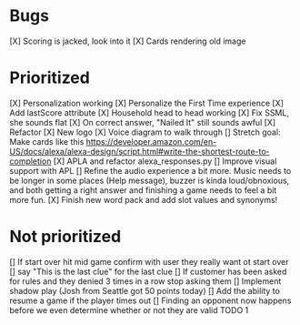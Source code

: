 # Bugs
[X] Scoring is jacked, look into it
[X] Cards rendering old image

# Prioritized
[X] Personalization working
  [X] Personalize the First Time experience
[X] Add lastScore attribute
[X] Household head to head working
[X] Fix SSML, she sounds flat
  [X] On correct answer, "Nailed It" still sounds awful
[X] Refactor
[X] New logo
[X] Voice diagram to walk through
  [] Stretch goal: Make cards like this https://developer.amazon.com/en-US/docs/alexa/alexa-design/script.html#write-the-shortest-route-to-completion
[X] APLA and refactor alexa_responses.py
  [] Improve visual support with APL
  [] Refine the audio experience a bit more. Music needs to be longer in some places (Help message), buzzer is kinda loud/obnoxious, and both getting a right answer and finishing a game needs to feel a bit more fun.
[X] Finish new word pack and add slot values and synonyms!

# Not prioritized
[] If start over hit mid game confirm with user they really want ot start over
[] say "This is the last clue" for the last clue
[] If customer has been asked for rules and they denied 3 times in a row stop asking them
[] Implement shadow play (Josh from Seattle got 50 points today)
[] Add the ability to resume a game if the player times out
[] Finding an opponent now happens before we even determine whether or not they are valid TODO 1
